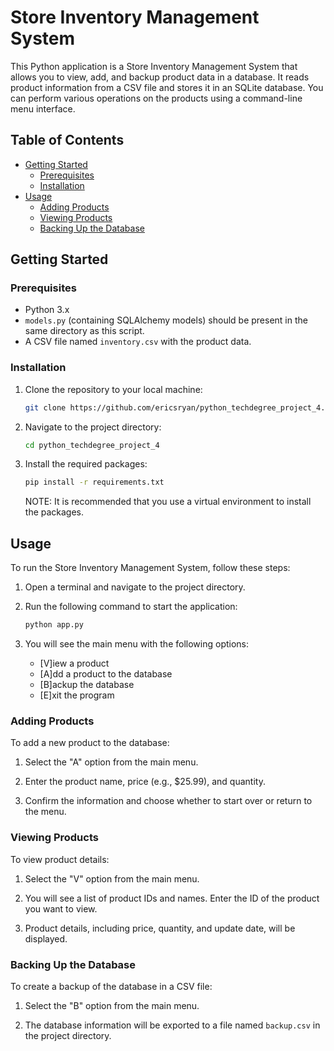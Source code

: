 # Store Inventory Management System

This Python application is a Store Inventory Management System that allows you to view, add, and backup product data in a database. It reads product information from a CSV file and stores it in an SQLite database. You can perform various operations on the products using a command-line menu interface.

## Table of Contents

- [Getting Started](#getting-started)
  - [Prerequisites](#prerequisites)
  - [Installation](#installation)
- [Usage](#usage)
  - [Adding Products](#adding-products)
  - [Viewing Products](#viewing-products)
  - [Backing Up the Database](#backing-up-the-database)

## Getting Started

### Prerequisites

- Python 3.x
- `models.py` (containing SQLAlchemy models) should be present in the same directory as this script.
- A CSV file named `inventory.csv` with the product data.

### Installation

1. Clone the repository to your local machine:

   ```bash
   git clone https://github.com/ericsryan/python_techdegree_project_4.git
   ```

2. Navigate to the project directory:

   ```bash
   cd python_techdegree_project_4
   ```
3. Install the required packages:

   ```bash
   pip install -r requirements.txt
   ```
   NOTE: It is recommended that you use a virtual environment to install the packages.
## Usage

To run the Store Inventory Management System, follow these steps:

1. Open a terminal and navigate to the project directory.

2. Run the following command to start the application:

   ```bash
   python app.py
   ```

3. You will see the main menu with the following options:

   - [V]iew a product
   - [A]dd a product to the database
   - [B]ackup the database
   - [E]xit the program

### Adding Products

To add a new product to the database:

1. Select the "A" option from the main menu.

2. Enter the product name, price (e.g., $25.99), and quantity.

3. Confirm the information and choose whether to start over or return to the menu.

### Viewing Products

To view product details:

1. Select the "V" option from the main menu.

2. You will see a list of product IDs and names. Enter the ID of the product you want to view.

3. Product details, including price, quantity, and update date, will be displayed.

### Backing Up the Database

To create a backup of the database in a CSV file:

1. Select the "B" option from the main menu.

2. The database information will be exported to a file named `backup.csv` in the project directory.